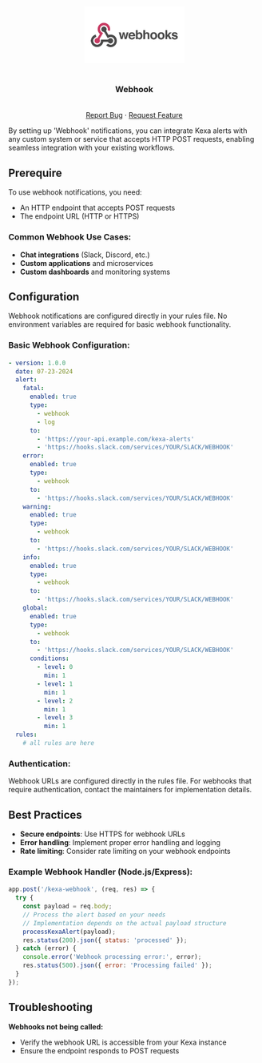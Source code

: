 <div align="center">
    <a href="https://www.kexa.io/modules">
        <img src="../../images/webhook-logo.png" alt="Logo" width="200">
    </a>

# <h3 align="center">Webhook</h3>

  <p align="center">
    <br />
    <a href="https://github.com/4urcloud/Kexa/issues">Report Bug</a>
    ·
    <a href="https://github.com/4urcloud/Kexa/issues">Request Feature</a>
  </p>
</div>

By setting up 'Webhook' notifications, you can integrate Kexa alerts with any custom system or service that accepts HTTP POST requests, enabling seamless integration with your existing workflows.

## Prerequire

To use webhook notifications, you need:

- An HTTP endpoint that accepts POST requests
- The endpoint URL (HTTP or HTTPS)

### Common Webhook Use Cases:

- **Chat integrations** (Slack, Discord, etc.)
- **Custom applications** and microservices
- **Custom dashboards** and monitoring systems

## Configuration

Webhook notifications are configured directly in your rules file. No environment variables are required for basic webhook functionality.

### Basic Webhook Configuration:

```yaml
- version: 1.0.0
  date: 07-23-2024
  alert:
    fatal:
      enabled: true
      type: 
        - webhook
        - log   
      to:
        - 'https://your-api.example.com/kexa-alerts'
        - 'https://hooks.slack.com/services/YOUR/SLACK/WEBHOOK'
    error:
      enabled: true
      type: 
        - webhook
      to: 
        - 'https://hooks.slack.com/services/YOUR/SLACK/WEBHOOK'
    warning:
      enabled: true
      type: 
        - webhook
      to:
        - 'https://hooks.slack.com/services/YOUR/SLACK/WEBHOOK'
    info:
      enabled: true
      type: 
        - webhook
      to: 
        - 'https://hooks.slack.com/services/YOUR/SLACK/WEBHOOK'
    global:
      enabled: true
      type: 
        - webhook
      to: 
        - 'https://hooks.slack.com/services/YOUR/SLACK/WEBHOOK'
      conditions:
        - level: 0
          min: 1
        - level: 1
          min: 1
        - level: 2
          min: 1
        - level: 3
          min: 1
  rules:
    # all rules are here
```

### Authentication:

Webhook URLs are configured directly in the rules file. For webhooks that require authentication, contact the maintainers for implementation details.

## Best Practices

- **Secure endpoints**: Use HTTPS for webhook URLs
- **Error handling**: Implement proper error handling and logging
- **Rate limiting**: Consider rate limiting on your webhook endpoints

### Example Webhook Handler (Node.js/Express):

```javascript
app.post('/kexa-webhook', (req, res) => {
  try {
    const payload = req.body;
    // Process the alert based on your needs
    // Implementation depends on the actual payload structure
    processKexaAlert(payload);
    res.status(200).json({ status: 'processed' });
  } catch (error) {
    console.error('Webhook processing error:', error);
    res.status(500).json({ error: 'Processing failed' });
  }
});
```

## Troubleshooting

**Webhooks not being called:**
- Verify the webhook URL is accessible from your Kexa instance
- Ensure the endpoint responds to POST requests